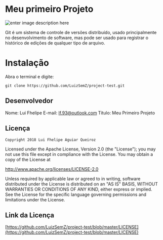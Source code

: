 # Meu primeiro Projeto

![enter image description here](https://www.google.com/search?q=git&client=firefox-b-ab&source=lnms&tbm=isch&sa=X&ved=0ahUKEwirxs-G2JLeAhUFg5AKHRcFD1MQ_AUIDigB&biw=1598&bih=748#imgrc=Nbeb4K1NC1YJTM:)

Git é um sistema de controle de versões distribuído, usado principalmente no desenvolvimento de software, mas pode ser usado para registrar o histórico de edições de qualquer tipo de arquivo.


# Instalação
Abra o terminal e digite:

    git clone https://github.com/LuizSemZ/project-test.git

## Desenvolvedor

Nome: Lui Fhelipe
E-mail: lf.93@outlook.com
Título: Meu Primeiro Projeto

## Licença

    Copyright 2018 Lui Fhelipe Aguiar Queiroz

Licensed under the Apache License, Version 2.0 (the "License");
you may not use this file except in compliance with the License.
You may obtain a copy of the License at

http://www.apache.org/licenses/LICENSE-2.0

Unless required by applicable law or agreed to in writing, software
distributed under the License is distributed on an "AS IS" BASIS,
WITHOUT WARRANTIES OR CONDITIONS OF ANY KIND, either express or implied.
See the License for the specific language governing permissions and
limitations under the License.

## Link da Licença

[https://github.com/LuizSemZ/project-test/blob/master/LICENSE](https://github.com/LuizSemZ/project-test/blob/master/LICENSE)
